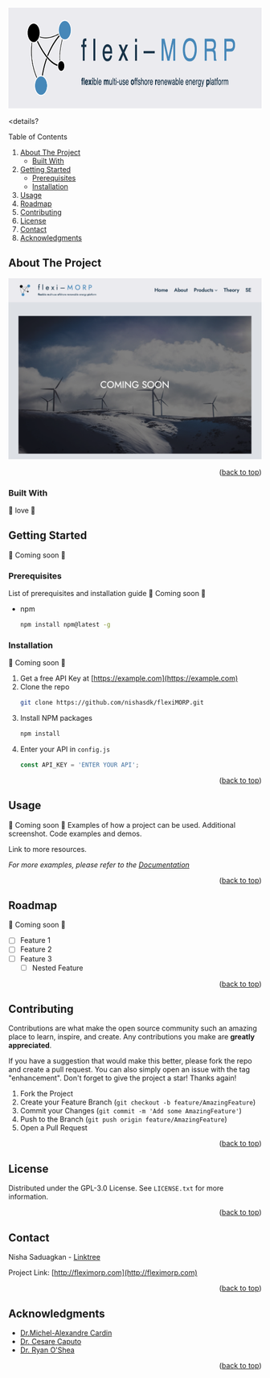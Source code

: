 <!-- Improved compatibility of back to top link: See: https://github.com/othneildrew/Best-README-Template/pull/73 -->
<a name="readme-top"></a>
<!--
*** Thanks for checking out the Best-README-Template. If you have a suggestion
*** that would make this better, please fork the repo and create a pull request
*** or simply open an issue with the tag "enhancement".
*** Don't forget to give the project a star!
*** Thanks again! Now go create something AMAZING! :D
-->



<!-- PROJECT SHIELDS -->
<!--
*** I'm using markdown "reference style" links for readability.
*** Reference links are enclosed in brackets [ ] instead of parentheses ( ).
*** See the bottom of this document for the declaration of the reference variables
*** for contributors-url, forks-url, etc. This is an optional, concise syntax you may use.
*** https://www.markdownguide.org/basic-syntax/#reference-style-links

*** [![Contributors][contributors-shield]][contributors-url]
*** [![Forks][forks-shield]][forks-url]
*** [![Stargazers][stars-shield]][stars-url]
*** [![Issues][issues-shield]][issues-url]
*** [![MIT License][license-shield]][license-url]
*** [![LinkedIn][linkedin-shield]][linkedin-url]
-->


<!-- PROJECT LOGO -->
<br />
<div align="center">
  <a href="https://github.com/nishasdk/flexiMORP">
    <img src="images/full-logo.png" alt="Logo" width="750" height="200">
  </a>

<!--
*** <h3 align="center">flexi-MORP</h3>
***
***  <p align="center">
***    Flexible multi-use offshore renewable energy platform

    <br />
  </p>
-->
</div>



<!-- TABLE OF CONTENTS -->
<details?
  <summary>Table of Contents</summary>
  <ol>
    <li>
      <a href="#about-the-project">About The Project</a>
      <ul>
        <li><a href="#built-with">Built With</a></li>
      </ul>
    </li>
    <li>
      <a href="#getting-started">Getting Started</a>
      <ul>
        <li><a href="#prerequisites">Prerequisites</a></li>
        <li><a href="#installation">Installation</a></li>
      </ul>
    </li>
    <li><a href="#usage">Usage</a></li>
    <li><a href="#roadmap">Roadmap</a></li>
    <li><a href="#contributing">Contributing</a></li>
    <li><a href="#license">License</a></li>
    <li><a href="#contact">Contact</a></li>
    <li><a href="#acknowledgments">Acknowledgments</a></li>
  </ol>
</details>



<!-- ABOUT THE PROJECT -->
## About The Project

[![Product Name Screen Shot][product-screenshot]](https://fleximorp.com/)

<p align="right">(<a href="#readme-top">back to top</a>)</p>



### Built With

💌 love 🤗
<!--
* [![Next][Next.js]][Next-url]
* [![React][React.js]][React-url]
* [![Vue][Vue.js]][Vue-url]
* [![Angular][Angular.io]][Angular-url]
* [![Svelte][Svelte.dev]][Svelte-url]
* [![Laravel][Laravel.com]][Laravel-url]
* [![Bootstrap][Bootstrap.com]][Bootstrap-url]
* [![JQuery][JQuery.com]][JQuery-url]

<p align="right">(<a href="#readme-top">back to top</a>)</p>
-->


<!-- GETTING STARTED -->
## Getting Started

 🚧 Coming soon 🚧

### Prerequisites

List of prerequisites and installation guide  🚧 Coming soon 🚧

* npm
  ```sh
  npm install npm@latest -g
  ```

### Installation

 🚧 Coming soon 🚧
 
1. Get a free API Key at [https://example.com](https://example.com)
2. Clone the repo
   ```sh
   git clone https://github.com/nishasdk/flexiMORP.git
   ```
3. Install NPM packages
   ```sh
   npm install
   ```
4. Enter your API in `config.js`
   ```js
   const API_KEY = 'ENTER YOUR API';
   ```

<p align="right">(<a href="#readme-top">back to top</a>)</p>



<!-- USAGE EXAMPLES -->
## Usage

 🚧 Coming soon 🚧
Examples of how a project can be used.
Additional screenshot.
Code examples and demos.

Link to more resources.

_For more examples, please refer to the [Documentation](https://fleximorp.com/about)_

<p align="right">(<a href="#readme-top">back to top</a>)</p>



<!-- ROADMAP -->
## Roadmap

 🚧 Coming soon 🚧
 
- [ ] Feature 1
- [ ] Feature 2
- [ ] Feature 3
    - [ ] Nested Feature

<!-- See the [open issues](https://github.com/nishasdk/flexiMORP/issues) for a full list of proposed features (and known issues). -->

<p align="right">(<a href="#readme-top">back to top</a>)</p>



<!-- CONTRIBUTING -->
## Contributing

Contributions are what make the open source community such an amazing place to learn, inspire, and create. Any contributions you make are **greatly appreciated**.

If you have a suggestion that would make this better, please fork the repo and create a pull request. You can also simply open an issue with the tag "enhancement".
Don't forget to give the project a star! Thanks again!

1. Fork the Project
2. Create your Feature Branch (`git checkout -b feature/AmazingFeature`)
3. Commit your Changes (`git commit -m 'Add some AmazingFeature'`)
4. Push to the Branch (`git push origin feature/AmazingFeature`)
5. Open a Pull Request

<p align="right">(<a href="#readme-top">back to top</a>)</p>



<!-- LICENSE -->
## License

Distributed under the GPL-3.0 License. See `LICENSE.txt` for more information.

<p align="right">(<a href="#readme-top">back to top</a>)</p>



<!-- CONTACT -->
## Contact

Nisha Saduagkan - [Linktree](https://linktr.ee/nsaduagkan)

Project Link: [http://fleximorp.com](http://fleximorp.com)

<p align="right">(<a href="#readme-top">back to top</a>)</p>



<!-- ACKNOWLEDGMENTS -->
## Acknowledgments

* [Dr.Michel-Alexandre Cardin]()
* [Dr. Cesare Caputo]()
* [Dr. Ryan O'Shea]()

<p align="right">(<a href="#readme-top">back to top</a>)</p>



<!-- MARKDOWN LINKS & IMAGES -->
<!-- https://www.markdownguide.org/basic-syntax/#reference-style-links -->
[contributors-shield]: https://img.shields.io/github/contributors/nishasdk/flexiMORP.svg?style=for-the-badge
[contributors-url]: https://github.com/nishasdk/flexiMORP/graphs/contributors
[forks-shield]: https://img.shields.io/github/forks/nishasdk/flexiMORP.svg?style=for-the-badge
[forks-url]: https://github.com/nishasdk/flexiMORP/network/members
[stars-shield]: https://img.shields.io/github/stars/nishasdk/flexiMORP.svg?style=for-the-badge
[stars-url]: https://github.com/nishasdk/flexiMORP/stargazers
[issues-shield]: https://img.shields.io/github/issues/nishasdk/flexiMORP.svg?style=for-the-badge
[issues-url]: https://github.com/nishasdk/flexiMORP/issues
[license-shield]: https://img.shields.io/github/license/nishasdk/flexiMORP.svg?style=for-the-badge
[license-url]: https://github.com/nishasdk/flexiMORP/blob/master/LICENSE.txt
[linkedin-shield]: https://img.shields.io/badge/-LinkedIn-black.svg?style=for-the-badge&logo=linkedin&colorB=555
[linkedin-url]: https://linkedin.com/in/nsaduagkan
[product-screenshot]: images/screenshot
[Next.js]: https://img.shields.io/badge/next.js-000000?style=for-the-badge&logo=nextdotjs&logoColor=white
[Next-url]: https://nextjs.org/
[React.js]: https://img.shields.io/badge/React-20232A?style=for-the-badge&logo=react&logoColor=61DAFB
[React-url]: https://reactjs.org/
[Vue.js]: https://img.shields.io/badge/Vue.js-35495E?style=for-the-badge&logo=vuedotjs&logoColor=4FC08D
[Vue-url]: https://vuejs.org/
[Angular.io]: https://img.shields.io/badge/Angular-DD0031?style=for-the-badge&logo=angular&logoColor=white
[Angular-url]: https://angular.io/
[Svelte.dev]: https://img.shields.io/badge/Svelte-4A4A55?style=for-the-badge&logo=svelte&logoColor=FF3E00
[Svelte-url]: https://svelte.dev/
[Laravel.com]: https://img.shields.io/badge/Laravel-FF2D20?style=for-the-badge&logo=laravel&logoColor=white
[Laravel-url]: https://laravel.com
[Bootstrap.com]: https://img.shields.io/badge/Bootstrap-563D7C?style=for-the-badge&logo=bootstrap&logoColor=white
[Bootstrap-url]: https://getbootstrap.com
[JQuery.com]: https://img.shields.io/badge/jQuery-0769AD?style=for-the-badge&logo=jquery&logoColor=white
[JQuery-url]: https://jquery.com 
